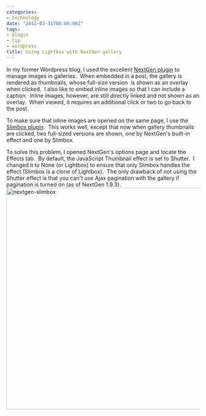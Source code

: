 ```yaml
---
categories:
- technology
date: "2012-03-31T00:00:00Z"
tags:
- plugin
- tip
- wordpress
title: Using Lightbox with NextGen gallery
---
```

In my former Wordpress blog, I used the excellent [NextGen plugin](http://wordpress.org/extend/plugins/nextgen-gallery/) to manage images in galleries.  When embedded in a post, the gallery is rendered as thumbnails, whose full-size version  is shown as an overlay when clicked.  I also like to embed inline images so that I can include a caption.  Inline images, however, are still directly linked and not shown as an overlay.  When viewed, it requires an additional click or two to go back to the post.

To make sure that inline images are opened on the same page, I use the [Slimbox plugin](http://wordpress.org/extend/plugins/slimbox/).  This works well, except that now when gallery thumbnails are clicked, two full-sized versions are shown, one by NextGen's built-in effect and one by Slimbox.

To solve this problem, I opened NextGen's options page and locate the Effects tab.  By default, the JavaScript Thumbnail effect is set to Shutter.  I changed it to None (or Lightbox) to ensure that only Slimbox handles the effect (Slimbox is a clone of Lightbox).  The only drawback of not using the Shutter effect is that you can't use Ajax pagination with the gallery if pagination is turned on (as of NextGen 1.9.3).
<img title="nextgen-slimbox" src="http://yentran.isamonkey.org/gallery/images/nextgen-slimbox.png" width="800" height="578" />
